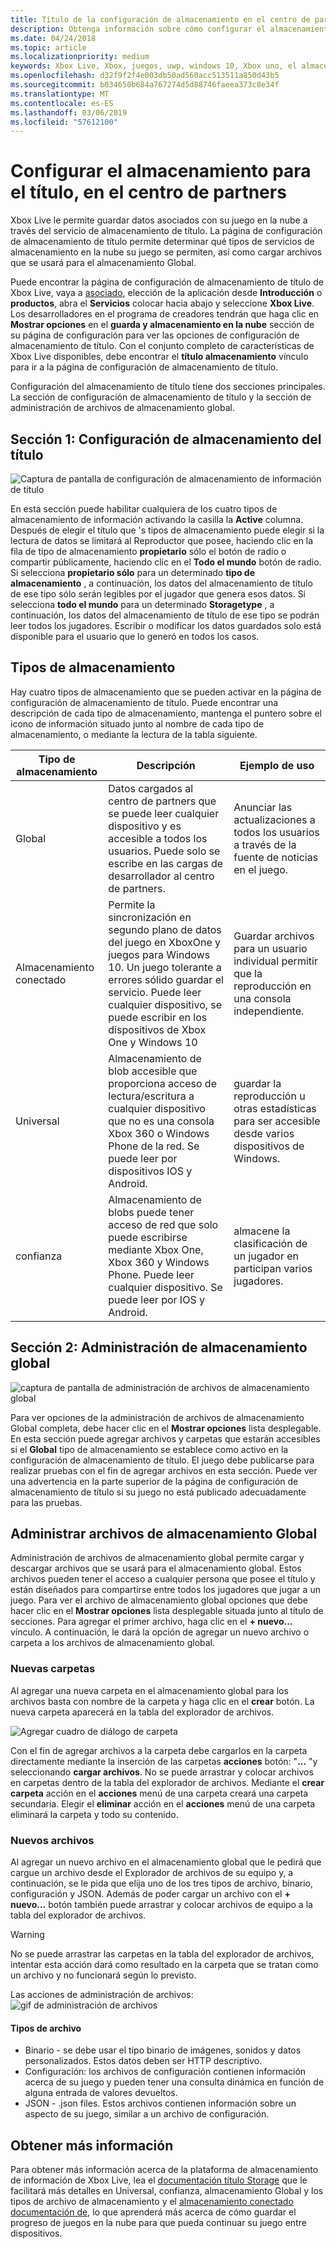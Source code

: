 ```yaml
---
title: Título de la configuración de almacenamiento en el centro de partners
description: Obtenga información sobre cómo configurar el almacenamiento de título en el centro de partners
ms.date: 04/24/2018
ms.topic: article
ms.localizationpriority: medium
keywords: Xbox Live, Xbox, juegos, uwp, windows 10, Xbox uno, el almacenamiento de título, el centro de partners
ms.openlocfilehash: d32f9f2f4e003db50ad560acc513511a850d43b5
ms.sourcegitcommit: b034650b684a767274d5d88746faeea373c8e34f
ms.translationtype: MT
ms.contentlocale: es-ES
ms.lasthandoff: 03/06/2019
ms.locfileid: "57612100"
---
```

# <a name="configure-storage-for-you-title-in-partner-center"></a>Configurar el almacenamiento para el título, en el centro de partners

Xbox Live le permite guardar datos asociados con su juego en la nube a través del servicio de almacenamiento de título. La página de configuración de almacenamiento de título permite determinar qué tipos de servicios de almacenamiento en la nube su juego se permiten, así como cargar archivos que se usará para el almacenamiento Global.

Puede encontrar la página de configuración de almacenamiento de título de Xbox Live, vaya a [asociado](https://partner.microsoft.com/dashboard), elección de la aplicación desde **Introducción** o **productos**, abra el  **Servicios** colocar hacia abajo y seleccione **Xbox Live**. Los desarrolladores en el programa de creadores tendrán que haga clic en **Mostrar opciones** en el **guarda y almacenamiento en la nube** sección de su página de configuración para ver las opciones de configuración de almacenamiento de título. Con el conjunto completo de características de Xbox Live disponibles, debe encontrar el **título almacenamiento** vínculo para ir a la página de configuración de almacenamiento de título.

Configuración del almacenamiento de título tiene dos secciones principales. La sección de configuración de almacenamiento de título y la sección de administración de archivos de almacenamiento global.

## <a name="section-1-title-storage-settings"></a>Sección 1: Configuración de almacenamiento del título

![Captura de pantalla de configuración de almacenamiento de información de título](../../images/dev-center/title-storage/title-storage-settings.JPG)

En esta sección puede habilitar cualquiera de los cuatro tipos de almacenamiento de información activando la casilla la **Active** columna. Después de elegir el título que 's tipos de almacenamiento puede elegir si la lectura de datos se limitará al Reproductor que posee, haciendo clic en la fila de tipo de almacenamiento **propietario** sólo el botón de radio o compartir públicamente, haciendo clic en el **Todo el mundo** botón de radio. Si selecciona **propietario sólo** para un determinado **tipo de almacenamiento** , a continuación, los datos del almacenamiento de título de ese tipo sólo serán legibles por el jugador que genera esos datos. Si selecciona **todo el mundo** para un determinado **Storagetype** , a continuación, los datos del almacenamiento de título de ese tipo se podrán leer todos los jugadores. Escribir o modificar los datos guardados solo está disponible para el usuario que lo generó en todos los casos.

## <a name="storage-types"></a>Tipos de almacenamiento

Hay cuatro tipos de almacenamiento que se pueden activar en la página de configuración de almacenamiento de título. Puede encontrar una descripción de cada tipo de almacenamiento, mantenga el puntero sobre el icono de información situado junto al nombre de cada tipo de almacenamiento, o mediante la lectura de la tabla siguiente.

|Tipo de almacenamiento |Descripción |Ejemplo de uso  |
|---------|---------|---------|
|Global             |Datos cargados al centro de partners que se puede leer cualquier dispositivo y es accesible a todos los usuarios. Puede solo se escribe en las cargas de desarrollador al centro de partners. | Anunciar las actualizaciones a todos los usuarios a través de la fuente de noticias en el juego.     |
|Almacenamiento conectado  |Permite la sincronización en segundo plano de datos del juego en XboxOne y juegos para Windows 10. Un juego tolerante a errores sólido guardar el servicio. Puede leer cualquier dispositivo, se puede escribir en los dispositivos de Xbox One y Windows 10    | Guardar archivos para un usuario individual permitir que la reproducción en una consola independiente.         |
|Universal          |Almacenamiento de blob accesible que proporciona acceso de lectura/escritura a cualquier dispositivo que no es una consola Xbox 360 o Windows Phone de la red. Se puede leer por dispositivos IOS y Android.      | guardar la reproducción u otras estadísticas para ser accesible desde varios dispositivos de Windows.        |
|confianza            |Almacenamiento de blobs puede tener acceso de red que solo puede escribirse mediante Xbox One, Xbox 360 y Windows Phone. Puede leer cualquier dispositivo. Se puede leer por IOS y Android.     | almacene la clasificación de un jugador en participan varios jugadores.        |

## <a name="section-2-global-storage-file-management"></a>Sección 2: Administración de almacenamiento global

![captura de pantalla de administración de archivos de almacenamiento global](../../images/dev-center/title-storage/global-storage-file-management.JPG)

Para ver opciones de la administración de archivos de almacenamiento Global completa, debe hacer clic en el **Mostrar opciones** lista desplegable. En esta sección puede agregar archivos y carpetas que estarán accesibles si el **Global** tipo de almacenamiento se establece como activo en la configuración de almacenamiento de título. El juego debe publicarse para realizar pruebas con el fin de agregar archivos en esta sección. Puede ver una advertencia en la parte superior de la página de configuración de almacenamiento de título si su juego no está publicado adecuadamente para las pruebas.

## <a name="manage-global-storage-files"></a>Administrar archivos de almacenamiento Global

Administración de archivos de almacenamiento global permite cargar y descargar archivos que se usará para el almacenamiento global. Estos archivos pueden tener el acceso a cualquier persona que posee el título y están diseñados para compartirse entre todos los jugadores que jugar a un juego. Para ver el archivo de almacenamiento global opciones que debe hacer clic en el **Mostrar opciones** lista desplegable situada junto al título de secciones. Para agregar el primer archivo, haga clic en el **+ nuevo...**  vínculo. A continuación, le dará la opción de agregar un nuevo archivo o carpeta a los archivos de almacenamiento global.

### <a name="new-folders"></a>Nuevas carpetas

Al agregar una nueva carpeta en el almacenamiento global para los archivos basta con nombre de la carpeta y haga clic en el **crear** botón. La nueva carpeta aparecerá en la tabla del explorador de archivos.

![Agregar cuadro de diálogo de carpeta](../../images/dev-center/title-storage/add-folder-global-storage-filled.JPG)

Con el fin de agregar archivos a la carpeta debe cargarlos en la carpeta directamente mediante la inserción de las carpetas **acciones** botón: "**...** "y seleccionando **cargar archivos**. No se puede arrastrar y colocar archivos en carpetas dentro de la tabla del explorador de archivos. Mediante el **crear carpeta** acción en el **acciones** menú de una carpeta creará una carpeta secundaria. Elegir el **eliminar** acción en el **acciones** menú de una carpeta eliminará la carpeta y todo su contenido.

### <a name="new-files"></a>Nuevos archivos

Al agregar un nuevo archivo en el almacenamiento global que le pedirá que cargue un archivo desde el Explorador de archivos de su equipo y, a continuación, se le pida que elija uno de los tres tipos de archivo, binario, configuración y JSON. Además de poder cargar un archivo con el **+ nuevo...**  botón también puede arrastrar y colocar archivos de equipo a la tabla del explorador de archivos.

> [!WARNING]
> No se puede arrastrar las carpetas en la tabla del explorador de archivos, intentar esta acción dará como resultado en la carpeta que se tratan como un archivo y no funcionará según lo previsto.

Las acciones de administración de archivos: ![gif de administración de archivos](../../images/dev-center/title-storage/global-storage-management.gif)

#### <a name="file-types"></a>Tipos de archivo

* Binario - se debe usar el tipo binario de imágenes, sonidos y datos personalizados. Estos datos deben ser HTTP descriptivo.
* Configuración: los archivos de configuración contienen información acerca de su juego y pueden tener una consulta dinámica en función de alguna entrada de valores devueltos.
* JSON - .json files. Estos archivos contienen información sobre un aspecto de su juego, similar a un archivo de configuración.

## <a name="further-reading"></a>Obtener más información

Para obtener más información acerca de la plataforma de almacenamiento de información de Xbox Live, lea el [documentación título Storage](../../storage-platform/xbox-live-title-storage/xbox-live-title-storage.md) que le facilitará más detalles en Universal, confianza, almacenamiento Global y los tipos de archivo de almacenamiento y el [almacenamiento conectado documentación de](../../storage-platform/connected-storage/connected-storage-overview.md), lo que aprenderá más acerca de cómo guardar el progreso de juegos en la nube para que pueda continuar su juego entre dispositivos.